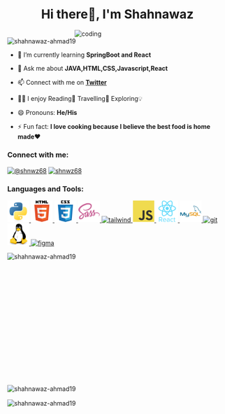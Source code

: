 <h1 align="center">Hi there👋, I'm Shahnawaz</h1>
<img align="right" width="350" alt="coding" src="https://crazydevelopers.in/wp-content/uploads/2021/09/cms-website-development-service.gif" /> 
<p align="left"> <img src="https://komarev.com/ghpvc/?username=shahnawaz-ahmad19&label=Profile%20views&color=0e75b6&style=flat" alt="shahnawaz-ahmad19" /> </p>

- 🌱 I’m currently learning **SpringBoot and React**

- 💬 Ask me about **JAVA,HTML,CSS,Javascript,React**

- 📫 Connect with  me on [**Twitter**](https://twitter.com/shnwz68)

- :standing_man:  I  enjoy Reading📖 Travelling🧳 Exploring💡

- 😄 Pronouns: **He/His**

- ⚡ Fun fact: **I love cooking because I believe the best food is home made❤️**

<h3 align="left">Connect with me:</h3>
<p align="left">
<a href="https://twitter.com/@shnwz68" target="blank"><img align="center" src="https://raw.githubusercontent.com/rahuldkjain/github-profile-readme-generator/master/src/images/icons/Social/twitter.svg" alt="@shnwz68" height="40" width="40" /></a>
<a href="https://www.hackerrank.com/shnwz68" target="blank"><img align="center" src="https://raw.githubusercontent.com/rahuldkjain/github-profile-readme-generator/master/src/images/icons/Social/hackerrank.svg" alt="shnwz68" height="45" width="45" /></a>
</p>

<h3 align="left">Languages and Tools:</h3>

<a href="https://www.python.org" target="_blank" rel="noreferrer"> <img src="https://raw.githubusercontent.com/devicons/devicon/master/icons/python/python-original.svg" alt="python" width="50" height="50"/> </a>
<a href="https://www.w3.org/html/" target="_blank" rel="noreferrer"> <img src="https://raw.githubusercontent.com/devicons/devicon/master/icons/html5/html5-original-wordmark.svg" alt="html5" width="50" height="50"/> </a>
 <a href="https://www.w3schools.com/css/" target="_blank" rel="noreferrer"> <img src="https://raw.githubusercontent.com/devicons/devicon/master/icons/css3/css3-original-wordmark.svg" alt="css3" width="50" height="50"/> </a>
<a href="https://sass-lang.com" target="_blank" rel="noreferrer"> <img src="https://raw.githubusercontent.com/devicons/devicon/master/icons/sass/sass-original.svg" alt="sass" width="50" height="50"/> </a> 
<a href="https://tailwindcss.com/" target="_blank" rel="noreferrer"> <img src="https://www.vectorlogo.zone/logos/tailwindcss/tailwindcss-icon.svg" alt="tailwind" width="50" height="50"/> </a>
<a href="https://developer.mozilla.org/en-US/docs/Web/JavaScript" target="_blank" rel="noreferrer"> <img src="https://raw.githubusercontent.com/devicons/devicon/master/icons/javascript/javascript-original.svg" alt="javascript" width="50" height="50"/> </a>
<a href="https://reactjs.org/" target="_blank" rel="noreferrer"> <img src="https://raw.githubusercontent.com/devicons/devicon/master/icons/react/react-original-wordmark.svg" alt="react" width="50" height="50"/> </a>
<a href="https://www.mysql.com/" target="_blank" rel="noreferrer"> <img src="https://raw.githubusercontent.com/devicons/devicon/master/icons/mysql/mysql-original-wordmark.svg" alt="mysql" width="50" height="50"/> </a>
<a href="https://git-scm.com/" target="_blank" rel="noreferrer"> <img src="https://www.vectorlogo.zone/logos/git-scm/git-scm-icon.svg" alt="git" width="50" height="50"/> </a>
<a href="https://www.linux.org/" target="_blank" rel="noreferrer"> <img src="https://raw.githubusercontent.com/devicons/devicon/master/icons/linux/linux-original.svg" alt="linux" width="50" height="50"/> </a>
<a href="https://www.figma.com/" target="_blank" rel="noreferrer"> <img src="https://www.vectorlogo.zone/logos/figma/figma-icon.svg" alt="figma" width="50" height="50"/> </a></p>

<p><img align="left" src="https://github-readme-streak-stats.herokuapp.com/?user=shahnawaz-ahmad19&theme=slateorange" alt="shahnawaz-ahmad19" height="300" width="400" /></p>
<p>&nbsp;<img align="center" src="https://github-readme-stats.vercel.app/api?username=shahnawaz-ahmad19&theme=slateorange&show_icons=true&locale=en" alt="shahnawaz-ahmad19" height="300" width="400"/></p>
<p><img align="center" src="https://github-readme-stats.vercel.app/api/top-langs?username=shahnawaz-ahmad19&theme=slateorange&show_icons=true&locale=en&layout=compact" alt="shahnawaz-ahmad19" /></p>






<!--END_SECTION:activity-->




          








